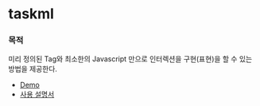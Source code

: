 # taskml

### 목적

미리 정의된 Tag와 최소한의 Javascript 만으로 인터렉션을 구현(표현)을 할 수 있는 방법을 제공한다.

* [Demo](https://vulcan9.github.io/taskml.doc/demo/sample.html)
* [사용 설명서](https://vulcan9.github.io/taskml.doc/doc/taskml)
